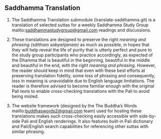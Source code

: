 Saddhamma Translation
---------------------

1. The Saddhamma Translation submodule (translate-saddhamma.git) is a
translation of selected suttas for a weekly Saddhamma
Study Group mailto:saddhammastudygroup@gmail.com readings and
discussions.

2. These translations are designed to preserve the right *meaning and
phrasing (sātthaṃ sabyañjanaṃ)* as much as possible, in hopes that they
will help reveal the life of purity that is utterly perfect and pure to
the study group participants who practice accordingly, as expected of
the Dhamma that is beautiful in the beginning, beautiful in the middle
and beautiful in the end, with the *right meaning and phrasing*.
However, the reader should keep in mind that even with these best
efforts at preserving translation fidelity, some loss of phrasing and
consequently, loss in meaning is unavoidable due to English language
limitations. The reader is therefore advised to become familiar enough
with the original Pali texts to enable cross-checking translations with
the Pali to avoid being misled.

3. The website framework (designed by the The Buddha’s Words
mailto:buddhaswords2@gmail.com team) used for hosting these translations
makes such cross-checking easily accessible with side-by-side Pali and
English renderings. It also features built-in Pali dictionary and
Pali/English search capabilities for referencing other suttas with
similar phrasing.
